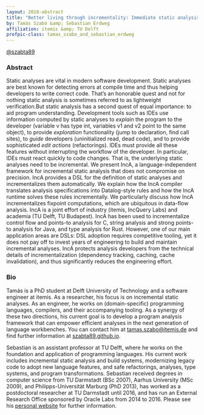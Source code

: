 ```yaml
---
layout: 2018-abstract
title: "Better living through incrementality: Immediate static analysis feedback without loss of precision"
by: Tamás Szabó &amp; Sebastian Erdweg
affiliation: itemis &amp; TU Delft
profpic-class: tamas_szabo_and_sebastian_erdweg
---
```


[@szabta89](https://twitter.com/szabta89)
<br/>

### Abstract

Static analyses are vital in modern software development. Static analyses are best known for detecting errors at compile time and thus helping developers to write correct code. That’s an honorable quest and not for nothing static analysis is sometimes referred to as lightweight verification.But static analysis has a second quest of equal importance: to aid program understanding. Development tools such as IDEs use information computed by static analyses to _explain_ the program to the developer (variable v has type int, variables v1 and v2 point to the same object), to provide _exploration_ functionality (jump to declaration, find call sites), to _guide_ developers (uninitialized read, dead code), and to provide sophisticated _edit actions_ (refactorings). IDEs must provide all these features without interrupting the workflow of the developer. In particular, IDEs must react quickly to code changes. That is, the underlying static analyses need to be incremental.  We present IncA, a language-independent framework for incremental static analysis that does not compromise on precision. IncA provides a DSL for the definition of static analyses and incrementalizes them automatically. We explain how the IncA compiler translates analysis specifications into Datalog-style rules and how the IncA runtime solves these rules incrementally. We particularly discuss how IncA incrementalizes fixpoint computations, which are ubiquitous in data-flow analysis. IncA is a joint effort of industry (itemis, IncQuery Labs) and academia (TU Delft, TU Budapest). IncA has been used to incrementalize control flow and points-to analysis for C, string analysis and strong points-to analysis for Java, and type analysis for Rust. However, one of our main application areas are DSLs: DSL adoption requires competitive tooling, yet it does not pay off to invest years of engineering to build and maintain incremental analyses. IncA protects analysis developers from the technical details of incrementalization (dependency tracking, caching, cache invalidation), and thus significantly reduces the engineering effort.

### Bio

Tamás is a PhD student at Delft University of Technology and a software engineer at itemis. As a researcher, his focus is on incremental static analyses.  As an engineer, he works on (domain-specific) programming languages, compilers, and their accompanying tooling. As a synergy of these two directions, his current goal is to develop a program analysis framework that can empower efficient analyses in the next generation of language workbenches. You can contact him at tamas.szabo@itemis.de and find further information at [szabta89.github.io](szabta89.github.io). 

Sebastian is an assistant professor at TU Delft, where he works on the foundation and application of programming languages. His current work includes incremental static analysis and build systems, modernizing legacy code to adopt new language features, and safe refactorings, analyses, type systems, and program transformations. Sebastian received degrees in computer science from TU Darmstadt (BSc 2007), Aarhus University (MSc 2009), and Philipps-Universität Marburg (PhD 2013), has worked as a postdoctoral researcher at TU Darmstadt until 2016, and has run an External Research Office sponsored by Oracle Labs from 2014 to 2016. Please see his [personal website](http://erdweg.org/) for further information.

